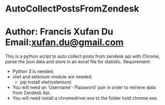 # AutoCollectPostsFromZendesk
# Author: Francis Xufan Du  Email:xufan.du@gmail.com
This is a python script to auto collect posts from zendesk api with Chrome, parse the json data and store in an excel file for statistic. 
Requirement:
  - Python 3 is needed.
  - xlwt and selenium module are needed.
      - pip install xlwt(selenium)
  - You will need an 'Username'-'Password' pair in order to retrieve data from Zendesk Api.
  - You will need install a chromedriver.exe to the folder hold chrome.exe.

